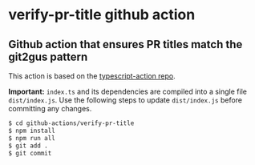 # verify-pr-title github action

## Github action that ensures PR titles match the git2gus pattern

This action is based on the [typescript-action repo](https://github.com/actions/typescript-action).

**Important:** `index.ts` and its dependencies are compiled into a single file `dist/index.js`. Use
the following steps to update `dist/index.js` before committing any changes.

```bash
$ cd github-actions/verify-pr-title
$ npm install
$ npm run all
$ git add .
$ git commit
```
